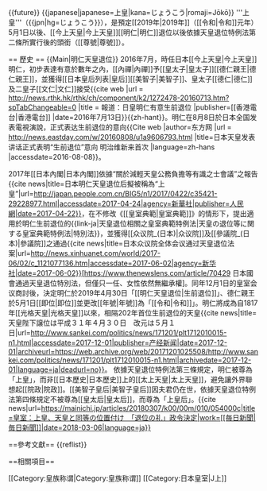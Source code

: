 {{future}}
{{japanese|japanese=上皇|kana=じょうこう|romaji=Jōkō}}
'''上皇'''（{{jpn|hg=じょうこう}}），是預定[[2019年|2019年]]（[[令和|令和]]元年）5月1日以後、[[今上天皇|今上天皇]][[明仁|明仁]]退位以後依據天皇退位特例法第二條所實行後的頭銜（[[尊號|尊號]]）。

== 歷史 ==
{{Main|明仁天皇退位}}
2016年7月，時任日本[[今上天皇|今上天皇]]明仁，初步表達有意於數年之內，[[內禪|內禪]]予[[皇太子|皇太子]][[德仁親王|德仁親王]]，並獲得[[日本皇后列表|皇后]][[美智子|美智子]]、皇太子[[德仁|德仁]]及二皇子[[文仁|文仁]]接受<ref>{{cite web |url = http://news.rthk.hk/rthk/ch/component/k2/1272478-20160713.htm?spTabChangeable=0 |title = 報道：日皇明仁有意生前退位 |publisher=[[香港電台|香港電台]] |date=2016年7月13日}}{{zh-hant}}</ref>。明仁在8月8日於日本全国发表電視演說，正式表达生前退位的意向<ref>{{Cite web |author=东方网 |url = http://news.eastday.com/w/20160808/u1a9606793.html |title=日本天皇发表讲话正式表明“生前退位”意向 明治维新来首次 |language=zh-hans |accessdate=2016-08-08}}</ref>。

2017年[[日本內閣|日本內閣]]依據“關於減輕天皇公務負擔等有識之士會議”之報告<ref>{{cite news|title=日本明仁天皇退位后擬被稱為“上皇”|url=http://japan.people.com.cn/BIG5/n1/2017/0422/c35421-29228977.html|accessdate=2017-04-24|agency=新華社|publisher=人民網|date=2017-04-22}}</ref>，在不修改《[[皇室典範|皇室典範]]》的情形下，提出適用於明仁生前退位的{{link-ja|天皇退位相關之皇室典範特例法|天皇の退位等に関する皇室典範特例法|特別法}}，並獲得[[众议院_(日本)|众议院]]及[[參議院_(日本)|參議院]]之通過<ref>{{cite news|title=日本众议院全体会议通过天皇退位法案|url=http://news.xinhuanet.com/world/2017-06/02/c_1121077136.htm|accessdate=2017-06-02|agency=新华社|date=2017-06-02}}</ref><ref>[https://www.thenewslens.com/article/70429 日本國會通過天皇退位特別法，但僅只一任、女性依然無繼承權]</ref>。同年12月1日的皇室会议商討後，決定明仁於2019年4月30日「[[明仁天皇退位|生前退位]]」、德仁親王於5月1日[[即位|即位]]並更改[[年號|年號]]為「[[令和|令和]]」。明仁將成為自1817年[[光格天皇|光格天皇]]以來，相隔202年首位生前退位的天皇<ref>{{cite news|title=天皇陛下譲位は平成３１年４月３０日　改元は５月１日|url=http://www.sankei.com/politics/news/171201/plt1712010015-n1.html|accessdate=2017-12-01|publisher=产经新闻|date=2017-12-01|archiveurl=https://web.archive.org/web/20171201025508/http://www.sankei.com/politics/news/171201/plt1712010015-n1.html|archivedate=2017-12-01|language=ja|deadurl=no}}</ref>。
依據天皇退位特例法第三條規定，明仁被尊為「上皇」，而非[[日本歷史|日本歷史]]上的[[太上天皇|太上天皇]]，避免讓外界聯想起[[院政|院政]]。[[美智子皇后|美智子皇后]]因夫君仍在世，依據天皇退位特例法第四條規定不被尊為[[皇太后|皇太后]]，而尊為「上皇后」。<ref>{{cite news|url=https://mainichi.jp/articles/20180307/k00/00m/010/054000c|title=皇室：上皇、天皇と同等の位置付け　「退位の礼」政令決定|work=[[毎日新聞|毎日新聞]]|date=2018-03-06|language=ja}}</ref>

==參考文獻==
{{reflist}}

==相關項目==

[[Category:皇族称谓|Category:皇族称谓]]
[[Category:日本皇室|J上]]